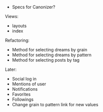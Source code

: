  * Specs for Canonizer?

Views:

 * layouts
 * index
 
Refactoring:

  * Method for selecting dreams by grain
  * Method for selecting dreams by pattern
  * Method for selecting posts by tag

Later:

 * Social log in
 * Mentions of user
 * Notifications
 * Favorites
 * Followings
 * Change grain to pattern link for new values
